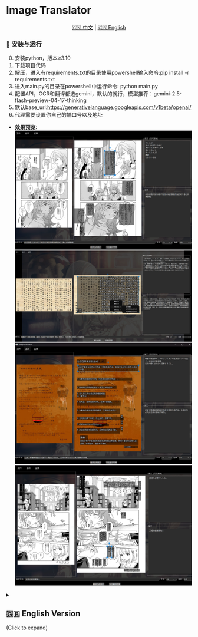 # Image Translator

<!-- Language Switcher -->
<p align="center">
  <a href="#chinese-version">🇨🇳 中文</a> | <a href="#english-version">🇬🇧 English</a>
</p>

<!-- Chinese Version (Default) -->
<a name="chinese-version"></a>

### 🚀 安装与运行 

0.  安装python，版本≥3.10
1.  下载项目代码
2.  解压，进入有requirements.txt的目录使用powershell输入命令:pip install -r requirements.txt
4.  进入main.py的目录在powershell中运行命令: python main.py
5.  配置API，OCR和翻译都选gemini，默认的就行，模型推荐：gemini-2.5-flash-preview-04-17-thinking
6.  默认base_url:https://generativelanguage.googleapis.com/v1beta/openai/
7.  代理需要设置你自己的端口号以及地址

*   **效果预览:**
    ![示例图片 4](sample/4.png)
    ![示例图片 3](sample/3.png)
    ![示例图片 2](sample/2.png)
    ![示例图片 1](sample/1.png)



<!-- English Version (Collapsible) -->
<a name="english-version"></a>
<details>
<summary><h2>🇬🇧 English Version</h2> (Click to expand)</summary>

<br>

Image Translator is a desktop application built with PyQt6, designed to facilitate the optical character recognition (OCR) and translation of text embedded within images. It provides an interactive environment for users to load images, process them using various AI-powered services, and meticulously edit the resulting translated text overlays.

*   **Sample Images:**
    ![Sample Image 4](sample/4.png)
    ![Sample Image 3](sample/3.png)
    ![Sample Image 2](sample/2.png)
    ![Sample Image 1](sample/1.png)

---

### ✨ Key Features:

*   **Flexible Image Loading:**
    *   Load single images for detailed, interactive translation.
    *   Batch process multiple images for efficient bulk translation and export.
*   **Advanced OCR Capabilities:**
    *   **Primary OCR with Gemini:** Utilizes Google's Gemini model (via its OpenAI-compatible API) for integrated multi-modal OCR and translation, or as a standalone OCR step.
    *   **Fallback OCR Options:**
        *   Google Cloud Vision API.
        *   Local PaddleOCR (supports multiple languages, including Japanese).
    *   Users can select their preferred primary and fallback OCR providers.
*   **Versatile Translation Services:**
    *   **Primary Translation with Gemini:** Leverages Gemini for text translation, either as part of the multi-modal OCR process or as a separate step for text extracted by other OCR engines.
    *   **Fallback Translation with Local LLM:** Supports translation via a local Large Language Model API (e.g., compatible with Sakura, Llama.cpp server endpoints).
    *   Provider preferences are configurable.
*   **Interactive Text Block Manipulation:**
    *   **Visual Editing:** Directly on a preview of the image, users can:
        *   **Select** individual text blocks.
        *   **Move** text blocks to new positions.
        *   **Resize** the bounding box of text blocks.
        *   **Rotate** text blocks to any angle.
    *   **Content Editing:**
        *   Edit translated text via a dedicated detail panel or an in-place dialog.
        *   View original (OCR'd) text alongside the translation.
    *   **Add/Delete Blocks:** Create new text blocks manually or delete existing ones.
*   **Comprehensive Text Styling:**
    *   **Font Customization:** Choose system fonts or provide font file paths.
    *   **Font Size:** Set a fixed font size or allow dynamic sizing based on LLM suggestions.
    *   **Colors:** Customize main text color, outline color, and text background color (all with RGBA support).
    *   **Outline:** Control the thickness of the text outline.
    *   **Spacing:** Adjust horizontal character/line spacing and vertical character/column spacing.
    *   **Orientation & Alignment:** Set text orientation (horizontal, vertical LTR/RTL) and alignment (left, center, right) per block.
*   **Configuration and Customization:**
    *   **API & Proxy Settings:** Dedicated dialog to manage API keys (Gemini, Google), provider choices, model names, timeouts, and HTTP/HTTPS proxy settings.
    *   **Glossary Management:** Create, import, and export a glossary for consistent terminology when using the local LLM translator.
    *   **UI Personalization:** Change the main window's background image and application icon.
    *   All settings are persisted in a `config.ini` file.
*   **User Experience:**
    *   **Graphical User Interface:** Built with PyQt6 for a responsive desktop experience.
    *   **Progress Indication:** Visual feedback with progress bars and status messages for long-running operations (image processing, batch translation).
    *   **Cancellable Operations:** Ability to cancel ongoing single or batch processing tasks.
    *   **Export Functionality:** Save the final image with all translated and styled text blocks rendered onto it.

---

### 🛠️ Tech Stack (Optional)

*   Python 3.x
*   PyQt6
*   Google Gemini API
*   Google Cloud Vision API (Optional)
*   PaddleOCR (Optional)
*   Local LLM API (Optional)

---

### 🚀 Installation & Usage (Optional)

[Provide English installation and usage instructions here]

Example:
1.  Clone the repository: `git clone https://your-repo-url.git`
2.  Navigate to the directory: `cd image-translator`
3.  Install dependencies: `pip install -r requirements.txt`
4.  Run the application: `python main.py`

---

### ⚙️ Configuration (Optional)

[Provide English configuration details here, e.g., how to set up API keys]

---

### 🤝 Contributing (Optional)

[Provide English contribution guidelines here]

---

### 📄 License (Optional)

[State your project license here, e.g., This project is licensed under the MIT License.]

</details>
